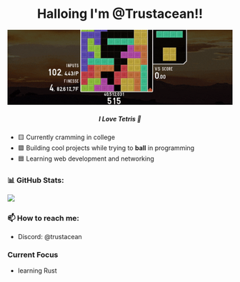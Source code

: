 <h1 align="center">Halloing I'm @Trustacean!!</h1>
<p align="center">
  <img src="kanagawa-banner.gif">
</p>
<h5 align="center">I Love Tetris 👀</h5>

- 🟨 Currently cramming in college 
- 🟪 Building cool projects while trying to **ball** in programming
- 🟦 Learning web development and networking


### 📊 GitHub Stats:
<img src="https://github-readme-stats.vercel.app/api/top-langs/?username=trustacean&theme=cobalt&show_icons=true&hide_border=false&layout=compact">


### 📫 How to reach me:
- Discord: @trustacean

### Current Focus
- learning Rust

<!---
Trustacean/Trustacean is a ✨ special ✨ repository because its `README.md` (this file) appears on your GitHub profile.
You can click the Preview link to take a look at your changes.
--->
